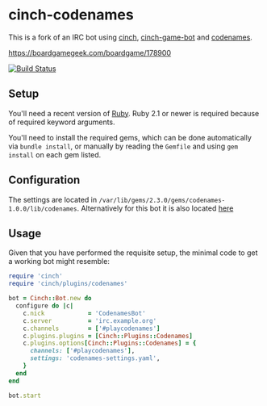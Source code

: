 # cinch-codenames

This is a fork of an IRC bot using [cinch](https://github.com/cinchrb/cinch), [cinch-game-bot](https://github.com/petertseng/cinch-game-bot) and [codenames](https://github.com/petertseng/codenames).

https://boardgamegeek.com/boardgame/178900

[![Build Status](https://travis-ci.org/Romtam/BetterCodenames.svg?branch=master)](https://travis-ci.org/Romtam/BetterCodenames)

## Setup

You'll need a recent version of [Ruby](https://www.ruby-lang.org/).
Ruby 2.1 or newer is required because of required keyword arguments.

You'll need to install the required gems, which can be done automatically via `bundle install`, or manually by reading the `Gemfile` and using `gem install` on each gem listed.

## Configuration
The settings are located in `/var/lib/gems/2.3.0/gems/codenames-1.0.0/lib/codenames`. Alternatively for this bot it is also located [here](https://github.com/Trigonoculus/codenames)

## Usage

Given that you have performed the requisite setup, the minimal code to get a working bot might resemble:

```ruby
require 'cinch'
require 'cinch/plugins/codenames'

bot = Cinch::Bot.new do
  configure do |c|
    c.nick            = 'CodenamesBot'
    c.server          = 'irc.example.org'
    c.channels        = ['#playcodenames']
    c.plugins.plugins = [Cinch::Plugins::Codenames]
    c.plugins.options[Cinch::Plugins::Codenames] = {
      channels: ['#playcodenames'],
      settings: 'codenames-settings.yaml',
    }
  end
end

bot.start
```
